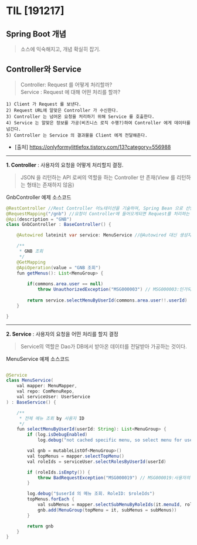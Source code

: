 TIL [191217]
=====
## Spring Boot 개념
> 소스에 익숙해지고, 개념 확실히 잡기.


## Controller와 Service
> Controller: Request 를 어떻게 처리할까?  
> Service : Request 에 대해 어떤 처리를 할까?
```
1) Client 가 Request 를 보낸다.
2) Request URL에 알맞은 Controller 가 수신한다.
3) Controller 는 넘어온 요청을 처리하기 위해 Service 를 호출한다.
4) Service 는 알맞은 정보를 가공(비즈니스 로직 수행?)하여 Controller 에게 데이터를 넘긴다.
5) Controller 는 Service 의 결과물을 Client 에게 전달해준다.
```
* [출처] https://onlyformylittlefox.tistory.com/13?category=556988


---

**1. Controller** : 사용자의 요청을 어떻게 처리할지 결정.
> JSON 을 리턴하는 API 로써의 역할을 하는 Controller 만 존재(View 를 리턴하는 형태는 존재하지 않음)  

GnbController 예제 소스코드
```java
@RestController //Rest Controller 어노테이션을 기술하여, Spring Bean 으로 선언
@RequestMapping("/gnb") //요청이 Controller에 들어오게되면 Request를 처리하는 기준점.
@Api(description = "GNB")
class GnbController : BaseController() {

    @Autowired lateinit var service: MenuService //@Autowired 대신 생성자에 기술하여 Bean 주입을 받아도 무방

    /**
     * GNB 조회
     */
    @GetMapping
    @ApiOperation(value = "GNB 조회")
    fun getMenus(): List<MenuGroup> {
        
        if(commons.area.user == null)
            throw UnauthorizedException("MSG000003") // MSG000003:인가되지 않은 접근입니다.
        
        return service.selectMenuByUserId(commons.area.user!!.userId)
    }

}
```

-------

**2. Service** : 사용자의 요청을 어떤 처리를 할지 결정
> Service의 역할은 Dao가 DB에서 받아온 데이터를 전달받아 가공하는 것이다.

MenuService 예제 소스코드
```java

@Service
class MenuService(
    val mapper: MenuMapper,
    val repo: ComMenuRepo,
    val serviceUser: UserService
) : BaseService() {

    /**
     * 전체 메뉴 조회 by 사용자 ID
     */
    fun selectMenuByUserId(userId: String): List<MenuGroup> {
        if (log.isDebugEnabled)
            log.debug("not cached specific menu, so select menu for user:$userId")

        val gnb = mutableListOf<MenuGroup>()
        val topMenus = mapper.selectTopMenu()
        val roleIds = serviceUser.selectRolesByUserId(userId)

        if (roleIds.isEmpty()) {
            throw BadRequestException("MSG000019") // MSG000019:사용자의 권한이 존재하지 않습니다. 권한을 먼저 요청 해 주세요
        }

        log.debug("$userId 의 메뉴 조회. RoleID: $roleIds")
        topMenus.forEach {
            val subMenus = mapper.selectSubMenuByRoleIds(it.menuId, roleIds)
            gnb.add(MenuGroup(topMenu = it, subMenus = subMenus))
        }

        return gnb
    }
}

```
